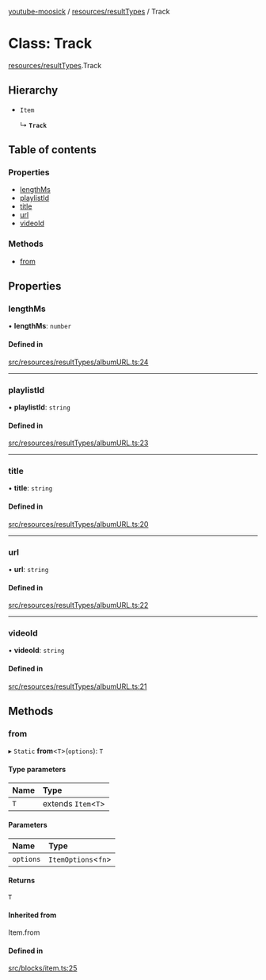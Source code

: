 [youtube-moosick](../README.md) / [resources/resultTypes](../modules/resources_resultTypes.md) / Track

# Class: Track

[resources/resultTypes](../modules/resources_resultTypes.md).Track

## Hierarchy

- `Item`

  ↳ **`Track`**

## Table of contents

### Properties

- [lengthMs](resources_resultTypes.Track.md#lengthms)
- [playlistId](resources_resultTypes.Track.md#playlistid)
- [title](resources_resultTypes.Track.md#title)
- [url](resources_resultTypes.Track.md#url)
- [videoId](resources_resultTypes.Track.md#videoid)

### Methods

- [from](resources_resultTypes.Track.md#from)

## Properties

### lengthMs

• **lengthMs**: `number`

#### Defined in

[src/resources/resultTypes/albumURL.ts:24](https://github.com/EvasiveXkiller/youtube-moosick/blob/12fd7fa/src/resources/resultTypes/albumURL.ts#L24)

___

### playlistId

• **playlistId**: `string`

#### Defined in

[src/resources/resultTypes/albumURL.ts:23](https://github.com/EvasiveXkiller/youtube-moosick/blob/12fd7fa/src/resources/resultTypes/albumURL.ts#L23)

___

### title

• **title**: `string`

#### Defined in

[src/resources/resultTypes/albumURL.ts:20](https://github.com/EvasiveXkiller/youtube-moosick/blob/12fd7fa/src/resources/resultTypes/albumURL.ts#L20)

___

### url

• **url**: `string`

#### Defined in

[src/resources/resultTypes/albumURL.ts:22](https://github.com/EvasiveXkiller/youtube-moosick/blob/12fd7fa/src/resources/resultTypes/albumURL.ts#L22)

___

### videoId

• **videoId**: `string`

#### Defined in

[src/resources/resultTypes/albumURL.ts:21](https://github.com/EvasiveXkiller/youtube-moosick/blob/12fd7fa/src/resources/resultTypes/albumURL.ts#L21)

## Methods

### from

▸ `Static` **from**<`T`\>(`options`): `T`

#### Type parameters

| Name | Type |
| :------ | :------ |
| `T` | extends `Item`<`T`\> |

#### Parameters

| Name | Type |
| :------ | :------ |
| `options` | `ItemOptions`<`fn`\> |

#### Returns

`T`

#### Inherited from

Item.from

#### Defined in

[src/blocks/item.ts:25](https://github.com/EvasiveXkiller/youtube-moosick/blob/12fd7fa/src/blocks/item.ts#L25)
